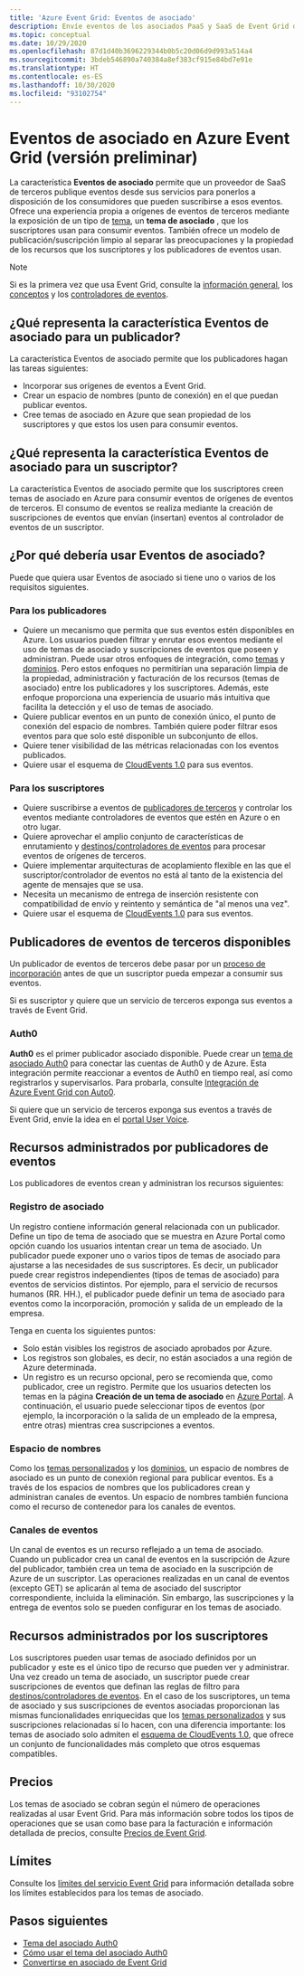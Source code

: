 ```yaml
---
title: 'Azure Event Grid: Eventos de asociado'
description: Envíe eventos de los asociados PaaS y SaaS de Event Grid de terceros directamente a los servicios de Azure con Azure Event Grid.
ms.topic: conceptual
ms.date: 10/29/2020
ms.openlocfilehash: 87d1d40b3696229344b0b5c20d06d9d993a514a4
ms.sourcegitcommit: 3bdeb546890a740384a8ef383cf915e84bd7e91e
ms.translationtype: HT
ms.contentlocale: es-ES
ms.lasthandoff: 10/30/2020
ms.locfileid: "93102754"
---
```

# <a name="partner-events-in-azure-event-grid-preview"></a>Eventos de asociado en Azure Event Grid (versión preliminar)
La característica **Eventos de asociado** permite que un proveedor de SaaS de terceros publique eventos desde sus servicios para ponerlos a disposición de los consumidores que pueden suscribirse a esos eventos. Ofrece una experiencia propia a orígenes de eventos de terceros mediante la exposición de un tipo de [tema](concepts.md#topics), un **tema de asociado** , que los suscriptores usan para consumir eventos. También ofrece un modelo de publicación/suscripción limpio al separar las preocupaciones y la propiedad de los recursos que los suscriptores y los publicadores de eventos usan.

> [!NOTE]
> Si es la primera vez que usa Event Grid, consulte la [información general](overview.md), los [conceptos](concepts.md) y los [controladores de eventos](event-handlers.md).

## <a name="what-is-partner-events-to-a-publisher"></a>¿Qué representa la característica Eventos de asociado para un publicador?
La característica Eventos de asociado permite que los publicadores hagan las tareas siguientes:

- Incorporar sus orígenes de eventos a Event Grid.
- Crear un espacio de nombres (punto de conexión) en el que puedan publicar eventos.
- Cree temas de asociado en Azure que sean propiedad de los suscriptores y que estos los usen para consumir eventos.

## <a name="what-is-partner-events-to-a-subscriber"></a>¿Qué representa la característica Eventos de asociado para un suscriptor?
La característica Eventos de asociado permite que los suscriptores creen temas de asociado en Azure para consumir eventos de orígenes de eventos de terceros. El consumo de eventos se realiza mediante la creación de suscripciones de eventos que envían (insertan) eventos al controlador de eventos de un suscriptor.

## <a name="why-should-i-use-partner-events"></a>¿Por qué debería usar Eventos de asociado?
Puede que quiera usar Eventos de asociado si tiene uno o varios de los requisitos siguientes.

### <a name="for-publishers"></a>Para los publicadores

- Quiere un mecanismo que permita que sus eventos estén disponibles en Azure. Los usuarios pueden filtrar y enrutar esos eventos mediante el uso de temas de asociado y suscripciones de eventos que poseen y administran. Puede usar otros enfoques de integración, como [temas](custom-topics.md) y [dominios](event-domains.md). Pero estos enfoques no permitirían una separación limpia de la propiedad, administración y facturación de los recursos (temas de asociado) entre los publicadores y los suscriptores. Además, este enfoque proporciona una experiencia de usuario más intuitiva que facilita la detección y el uso de temas de asociado.
- Quiere publicar eventos en un punto de conexión único, el punto de conexión del espacio de nombres. También quiere poder filtrar esos eventos para que solo esté disponible un subconjunto de ellos. 
- Quiere tener visibilidad de las métricas relacionadas con los eventos publicados.
- Quiere usar el esquema de [CloudEvents 1.0](https://cloudevents.io/) para sus eventos.

### <a name="for-subscribers"></a>Para los suscriptores

- Quiere suscribirse a eventos de [publicadores de terceros](#available-third-party-event-publishers) y controlar los eventos mediante controladores de eventos que estén en Azure o en otro lugar.
- Quiere aprovechar el amplio conjunto de características de enrutamiento y [destinos/controladores de eventos](overview.md#event-handlers) para procesar eventos de orígenes de terceros. 
- Quiere implementar arquitecturas de acoplamiento flexible en las que el suscriptor/controlador de eventos no está al tanto de la existencia del agente de mensajes que se usa. 
- Necesita un mecanismo de entrega de inserción resistente con compatibilidad de envío y reintento y semántica de "al menos una vez".
- Quiere usar el esquema de [CloudEvents 1.0](https://cloudevents.io/) para sus eventos. 


## <a name="available-third-party-event-publishers"></a>Publicadores de eventos de terceros disponibles
Un publicador de eventos de terceros debe pasar por un [proceso de incorporación](partner-onboarding-overview.md) antes de que un suscriptor pueda empezar a consumir sus eventos. 

Si es suscriptor y quiere que un servicio de terceros exponga sus eventos a través de Event Grid. 

### <a name="auth0"></a>Auth0
**Auth0** es el primer publicador asociado disponible. Puede crear un [tema de asociado Auth0](auth0-overview.md) para conectar las cuentas de Auth0 y de Azure. Esta integración permite reaccionar a eventos de Auth0 en tiempo real, así como registrarlos y supervisarlos. Para probarla, consulte [Integración de Azure Event Grid con Auto0](auth0-how-to.md).

Si quiere que un servicio de terceros exponga sus eventos a través de Event Grid, envíe la idea en el [portal User Voice](https://feedback.azure.com/forums/909934-azure-event-grid).
 
## <a name="resources-managed-by-event-publishers"></a>Recursos administrados por publicadores de eventos
Los publicadores de eventos crean y administran los recursos siguientes:

### <a name="partner-registration"></a>Registro de asociado
Un registro contiene información general relacionada con un publicador. Define un tipo de tema de asociado que se muestra en Azure Portal como opción cuando los usuarios intentan crear un tema de asociado. Un publicador puede exponer uno o varios tipos de temas de asociado para ajustarse a las necesidades de sus suscriptores. Es decir, un publicador puede crear registros independientes (tipos de temas de asociado) para eventos de servicios distintos. Por ejemplo, para el servicio de recursos humanos (RR. HH.), el publicador puede definir un tema de asociado para eventos como la incorporación, promoción y salida de un empleado de la empresa. 

Tenga en cuenta los siguientes puntos:

- Solo están visibles los registros de asociado aprobados por Azure. 
- Los registros son globales, es decir, no están asociados a una región de Azure determinada.
- Un registro es un recurso opcional, pero se recomienda que, como publicador, cree un registro. Permite que los usuarios detecten los temas en la página **Creación de un tema de asociado** en [Azure Portal](https://portal.azure.com/#create/Microsoft.EventGridPartnerTopic). A continuación, el usuario puede seleccionar tipos de eventos (por ejemplo, la incorporación o la salida de un empleado de la empresa, entre otras) mientras crea suscripciones a eventos.

### <a name="namespace"></a>Espacio de nombres
Como los [temas personalizados](custom-topics.md) y los [dominios](event-domains.md), un espacio de nombres de asociado es un punto de conexión regional para publicar eventos. Es a través de los espacios de nombres que los publicadores crean y administran canales de eventos. Un espacio de nombres también funciona como el recurso de contenedor para los canales de eventos.

### <a name="event-channels"></a>Canales de eventos
Un canal de eventos es un recurso reflejado a un tema de asociado. Cuando un publicador crea un canal de eventos en la suscripción de Azure del publicador, también crea un tema de asociado en la suscripción de Azure de un suscriptor. Las operaciones realizadas en un canal de eventos (excepto GET) se aplicarán al tema de asociado del suscriptor correspondiente, incluida la eliminación. Sin embargo, las suscripciones y la entrega de eventos solo se pueden configurar en los temas de asociado.

## <a name="resources-managed-by-subscribers"></a>Recursos administrados por los suscriptores 
Los suscriptores pueden usar temas de asociado definidos por un publicador y este es el único tipo de recurso que pueden ver y administrar. Una vez creado un tema de asociado, un suscriptor puede crear suscripciones de eventos que definan las reglas de filtro para [destinos/controladores de eventos](overview.md#event-handlers). En el caso de los suscriptores, un tema de asociado y sus suscripciones de eventos asociadas proporcionan las mismas funcionalidades enriquecidas que los [temas personalizados](custom-topics.md) y sus suscripciones relacionadas sí lo hacen, con una diferencia importante: los temas de asociado solo admiten el [esquema de CloudEvents 1.0](cloudevents-schema.md), que ofrece un conjunto de funcionalidades más completo que otros esquemas compatibles.

## <a name="pricing"></a>Precios
Los temas de asociado se cobran según el número de operaciones realizadas al usar Event Grid. Para más información sobre todos los tipos de operaciones que se usan como base para la facturación e información detallada de precios, consulte [Precios de Event Grid](https://azure.microsoft.com/pricing/details/event-grid/).

## <a name="limits"></a>Límites
Consulte los [límites del servicio Event Grid](../azure-resource-manager/management/azure-subscription-service-limits.md#event-grid-limits) para información detallada sobre los límites establecidos para los temas de asociado.


## <a name="next-steps"></a>Pasos siguientes

- [Tema del asociado Auth0](auth0-overview.md)
- [Cómo usar el tema del asociado Auth0](auth0-how-to.md)
- [Convertirse en asociado de Event Grid](partner-onboarding-overview.md)